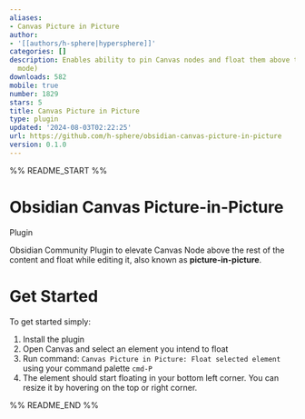 ```yaml
---
aliases:
- Canvas Picture in Picture
author:
- '[[authors/h-sphere|hypersphere]]'
categories: []
description: Enables ability to pin Canvas nodes and float them above the board (Picture-in-Picture
  mode)
downloads: 582
mobile: true
number: 1829
stars: 5
title: Canvas Picture in Picture
type: plugin
updated: '2024-08-03T02:22:25'
url: https://github.com/h-sphere/obsidian-canvas-picture-in-picture
version: 0.1.0
---
```


%% README_START %%

# Obsidian Canvas Picture-in-Picture 
 Plugin

Obsidian Community Plugin to elevate Canvas Node above the rest of the content and float while editing it, also known as **picture-in-picture**.

# Get Started
To get started simply:
1. Install the plugin
2. Open Canvas and select an element you intend to float
3. Run command: `Canvas Picture in Picture: Float selected element` using your command palette `cmd-P`
4. The element should start floating in your bottom left corner. You can resize it by hovering on the top or right corner.


%% README_END %%